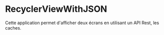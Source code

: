 # RecyclerViewWithJSON


Cette application permet d'afficher deux écrans en utilisant un API Rest, les caches.

